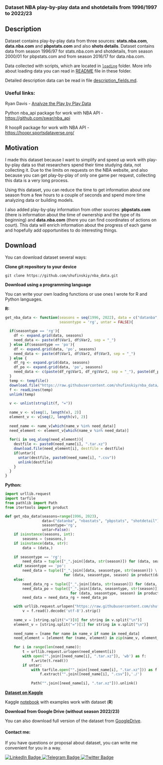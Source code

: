 ### Dataset NBA  play-by-play data and shotdetails from 1996/1997 to 2022/23

## Description
Dataset contains play-by-play data from three sources: **stats.nba.com**, **data.nba.com** and **pbpstats.com** and also **shots details**.
Dataset contains data from season 1996/97 for stats.nba.com and shotdetails, from season 2000/01 for pbpstats.com and from season 2016/17 for data.nba.com.

Data collected with scripts, which are located in [`loading`](https://github.com/shufinskiy/nba_data/tree/main/loading) folder. More info about loading data you can read in [README](https://github.com/shufinskiy/nba_data/blob/main/loading/README.md) file in these folder.

Detailed description data can be read in file [description_fields.md](https://github.com/shufinskiy/nba_data/blob/main/description_fields.md).

### Useful links:
Ryan Davis - [Analyze the Play by Play Data](https://github.com/rd11490/NBA_Tutorials/tree/master/analyze_play_by_play)

Python nba_api package for work with NBA API - https://github.com/swar/nba_api

R hoopR package for work with NBA API - https://hoopr.sportsdataverse.org/

## Motivation

I made this dataset because I want to simplify and speed up work with play-by-play data so that researchers spend their time studying data, not collecting it. Due to the limits on requests on the NBA website, and also because you can get play-by-play of only one game per request, collecting this data is a very long process.

Using this dataset, you can reduce the time to get information about one season from a few hours to a couple of seconds and spend more time analyzing data or building models.

I also added play-by-play information from other sources: **pbpstats.com** (there is information about the time of ownership and the type of its beginning) and **data.nba.com** (there you can find coordinates of actions on court). This data will enrich information about the progress of each game and hopefully add opportunities to do interesting things.

## Download

You can download dataset several ways:

**Clone git repository to your device**
```
git clone https://github.com/shufinskiy/nba_data.git
```

**Download using a programming language**

You can write your own loading functions or use ones I wrote for R and Python languages.

**R:**
```r
get_nba_data <- function(seasons = seq(1996, 2022), data = c("datanba", "nbastats", "pbpstats", "shotdetail"), 
                         seasontype = 'rg', untar = FALSE){
  
  if(seasontype == 'rg'){
    df <- expand.grid(data, seasons)
    need_data <- paste(df$Var1, df$Var2, sep = "_")
  } else if(seasontype == 'po'){
    df <- expand.grid(data, 'po', seasons)
    need_data <- paste(df$Var1, df$Var2, df$Var3, sep = "_")
  } else {
    df_rg <- expand.grid(data, seasons)
    df_po <- expand.grid(data, 'po', seasons)
    need_data <- c(paste(df_rg$Var1, df_rg$Var2, sep = "_"), paste(df_po$Var1, df_po$Var2, df_po$Var3, sep = "_"))
  }
  temp <- tempfile()
  download.file("https://raw.githubusercontent.com/shufinskiy/nba_data/main/list_data.txt", temp)
  f <- readLines(temp)
  unlink(temp)
  
  v <- unlist(strsplit(f, "="))
  
  name_v <- v[seq(1, length(v), 2)]
  element_v <- v[seq(2, length(v), 2)]
  
  need_name <- name_v[which(name_v %in% need_data)]
  need_element <- element_v[which(name_v %in% need_data)]
  
  for(i in seq_along(need_element)){
    destfile <- paste0(need_name[i], ".tar.xz")
    download.file(need_element[i], destfile = destfile)
    if(untar){
      untar(destfile, paste0(need_name[i], ".csv"))
      unlink(destfile)
    }
  }  
}
```

**Python:**
```python
import urllib.request
import tarfile
from pathlib import Path
from itertools import product

def get_nba_data(seasons=range(1996, 2023), 
                 data=("datanba", "nbastats", "pbpstats", "shotdetail"),
                 seasontype='rg',
                 untar=False):
    if isinstance(seasons, int):
        seasons = (seasons,)
    if isinstance(data, str):
        data = (data,)
        
    if seasontype == 'rg':
        need_data = tuple(["_".join([data, str(season)]) for (data, season) in product(data, seasons)])
    elif seasontype == 'po':
        need_data = tuple(["_".join([data, seasontype, str(season)]) \
                           for (data, seasontype, season) in product(data, (seasontype, ), seasons)])
    else:
        need_data_rg = tuple(["_".join([data, str(season)]) for (data, season) in product(data, seasons)])
        need_data_po = tuple(["_".join([data, seasontype, str(season)]) \
                              for (data, seasontype, season) in product(data, ('po', ), seasons)])
        need_data = need_data_rg + need_data_po

    with urllib.request.urlopen("https://raw.githubusercontent.com/shufinskiy/nba_data/main/list_data.txt") as f:
        v = f.read().decode('utf-8').strip()
    
    name_v = [string.split("=")[0] for string in v.split("\n")]
    element_v = [string.split("=")[1] for string in v.split("\n")]
    
    need_name = [name for name in name_v if name in need_data]
    need_element = [element for (name, element) in zip(name_v, element_v) if name in need_data]
    
    for i in range(len(need_name)):
        t = urllib.request.urlopen(need_element[i])
        with open("".join([need_name[i], ".tar.xz"]), 'wb') as f:
            f.write(t.read())
        if untar:
            with tarfile.open("".join([need_name[i], ".tar.xz"])) as f:
                f.extract("".join([need_name[i], ".csv"]),'./')
            
            Path("".join([need_name[i], ".tar.xz"])).unlink()
```

**[Dataset on Kaggle](https://www.kaggle.com/datasets/brains14482/nba-playbyplay-and-shotdetails-data-19962021)**

Kaggle [notebook](https://www.kaggle.com/code/brains14482/nba-play-by-play-dataset-r-example) with examples work with dataset (**R**)

**Download from Google Drive (without season 2022/23)**

You can also download full version of the dataset from [GoogleDrive](https://drive.google.com/file/d/1pBBY7JiVLVMmMz_tV5KkTgUhrpulUQtD/view?usp=sharing).

#### Contact me:

If you have questions or proposal about dataset, you can write me convenient for you in a way.

<div id="header" align="left">
  <div id="badges">
    <a href="https://www.linkedin.com/in/vladislav-shufinskiy/">
      <img src="https://img.shields.io/badge/LinkedIn-blue?style=for-the-badge&logo=linkedin&logoColor=white" alt="LinkedIn Badge"/>
    </a>
    <a href="https://t.me/brains14482">
      <img src="https://img.shields.io/badge/Telegram-blue?style=for-the-badge&logo=telegram&logoColor=white" alt="Telegram Badge"/>
    </a>
    <a href="https://twitter.com/vshufinskiy">
      <img src="https://img.shields.io/badge/Twitter-blue?style=for-the-badge&logo=twitter&logoColor=white" alt="Twitter Badge"/>
    </a>
  </div>
</div>
